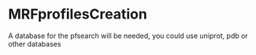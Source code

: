 MRFprofilesCreation
===================

A database for the pfsearch will be needed, you could use uniprot, pdb or other databases


